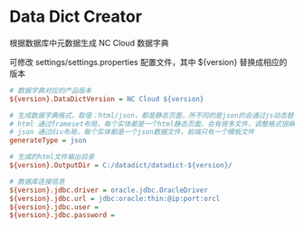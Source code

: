# Data Dict Creator

根据数据库中元数据生成 NC Cloud 数据字典

可修改 settings/settings.properties 配置文件，其中 ${version} 替换成相应的版本

```ini
# 数据字典对应的产品版本
${version}.DataDictVersion = NC Cloud ${version}

# 生成数据字典格式，取值：html/json，都是静态页面，所不同的是json的会通过js动态替换字典内容，html完全静态内容
# html 通过frameset布局，每个实体都是一个html静态页面，会有很多文件，调整格式很麻烦
# json 通过div布局，每个实体都是一个json数据文件，前端只有一个模板文件
generateType = json

# 生成的html文件输出目录
${version}.OutputDir = C:/datadict/datadict-${version}/

# 数据库连接信息
${version}.jdbc.driver = oracle.jdbc.OracleDriver
${version}.jdbc.url = jdbc:oracle:thin:@ip:port:orcl
${version}.jdbc.user = 
${version}.jdbc.password = 
```
